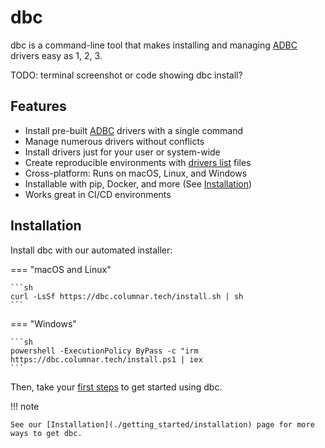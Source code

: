 <!-- Copyright (c) 2025 Columnar Technologies.  All rights reserved. -->

# dbc

dbc is a command-line tool that makes installing and managing [ADBC](https://arrow.apache.org/adbc) drivers easy as 1, 2, 3.

TODO: terminal screenshot or code showing dbc install?

## Features

- Install pre-built [ADBC](https://arrow.apache.org/adbc) drivers with a single command
- Manage numerous drivers without conflicts
- Install drivers just for your user or system-wide
- Create reproducible environments with [drivers list](./concepts/drivers_list) files
- Cross-platform: Runs on macOS, Linux, and Windows
- Installable with pip, Docker, and more (See [Installation](./getting_started/installation))
- Works great in CI/CD environments

## Installation

Install dbc with our automated installer:

=== "macOS and Linux"

    ```sh
    curl -LsSf https://dbc.columnar.tech/install.sh | sh
    ```

=== "Windows"

    ```sh
    powershell -ExecutionPolicy ByPass -c "irm https://dbc.columnar.tech/install.ps1 | iex
    ```

Then, take your [first steps](./getting_started/first_steps) to get started using dbc.

!!! note

    See our [Installation](./getting_started/installation) page for more ways to get dbc.
